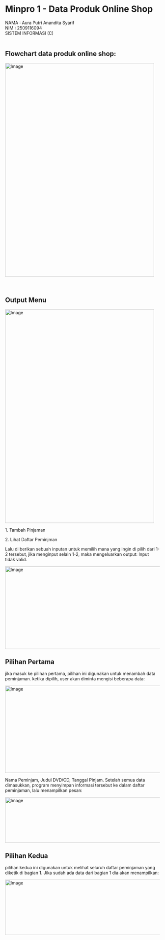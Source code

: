 # Minpro 1 - Data Produk Online Shop

NAMA  : Aura Putri Anandita Syarif
<br>
NIM  : 2509116094
<br>
SISTEM INFORMASI (C)
<br>
<br>
<h2> Flowchart data produk online shop: </h2>
<img width="485" height="695" alt="Image" src="https://github.com/user-attachments/assets/696c80fe-2c35-4646-b835-450cc1ef03ce" />

<br>
<br>
<br>

<h2> Output Menu </h2>
<img width="485" height="695" alt="Image" src="https://github.com/auraputri01/Tugas-Mini-Project-1/blob/main/output_menu.jpg](https://github.com/auraputri01/Tugas-Mini-Project-1/issues/2#issue-3415056313)" />

<p> 
</p>
<p> 1. Tambah Pinjaman </p>
<p> 2. Lihat Daftar Peminjman </p>
<p> Lalu di berikan sebuah inputan untuk memilih mana yang ingin di pilih dari 1-2 tersebut, jika menginput selain 1-2, maka mengeluarkan output: Input tidak valid. </p>
<img width="1149" height="269" alt="Image" src="https://github.com/user-attachments/assets/6753f8e9-7d1a-4bbd-8ebf-32d7d05cc6eb" />

<h2> Pilihan Pertama </h2>
<p> jika masuk ke pilihan pertama, pilihan ini digunakan untuk menambah data peminjaman.
ketika dipilih, user akan diminta mengisi beberapa data:
</p>
<img width="1151" height="284" alt="Image" src="https://github.com/user-attachments/assets/721879f4-439f-49ff-8ae0-4f71f300cd4c" />
<p> Nama Peminjam, Judul DVD/CD, Tanggal Pinjam. Setelah semua data dimasukkan, program menyimpan informasi tersebut ke dalam daftar peminjaman, lalu menampilkan pesan: </p>
<img width="1167" height="148" alt="Image" src="https://github.com/user-attachments/assets/86f86872-b038-476a-9d37-b58d3970f8cc" />

<h2> Pilihan Kedua </h2>
<p> pilihan kedua ini digunakan untuk melihat seluruh daftar peminjaman yang diketik di bagian 1. 
Jika sudah ada data dari bagian 1 dia akan menampilkan: </p>
<img width="1156" height="180" alt="Image" src="https://github.com/user-attachments/assets/a28c964b-b2e6-4f2b-a390-c9568490a3bd" />

